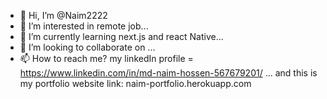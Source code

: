 - 👋 Hi, I’m @Naim2222
- 👀 I’m interested in remote job...
- 🌱 I’m currently learning next.js and react Native...
- 💞️ I’m looking to collaborate on ...
- 📫 How to reach me? my linkedIn profile = https://www.linkedin.com/in/md-naim-hossen-567679201/ ...
and this is my portfolio website link:  naim-portfolio.herokuapp.com

<!---
Naim2222/Naim2222 is a ✨ special ✨ repository because its `README.md` (this file) appears on your GitHub profile.
You can click the Preview link to take a look at your changes.
--->
